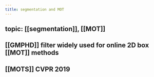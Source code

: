```yaml
---
title: segmentation and MOT
---
```


## topic: [[segmentation]], [[MOT]]
##
## [[GMPHD]] filter widely used for online 2D box [[MOT]] methods
## [[MOTS]] CVPR 2019
##
